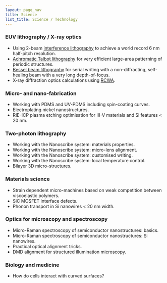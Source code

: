 ```yaml
---
layout: page_nav
title: Science
list_title: Science / Technology
---
```


### EUV lithography / X-ray optics

- Using 2-beam [interference lithography](scitech/EUVIL.html) to achieve a world record 6 nm half-pitch resolution.
- [Achromatic Talbot lithography](scitech/Talbot.html) for very efficient large-area patterning of periodic structures.
- [Bessel beam lithography](scitech/Bessel.html) for serial writing with a non-diffracting, self-healing beam with a very long depth-of-focus.
- X-ray diffraction optics calculations using [RCWA](scitech/RCWA.html).

### Micro- and nano-fabrication

- Working with PDMS and UV-PDMS including spin-coating curves.
- Electroplating nickel nanostructures.
- RIE-ICP plasma etching optimisation for III-V materials and Si features < 20 nm.

### Two-photon lithography

- Working with the Nanoscribe system: materials properties.
- Working with the Nanoscribe system: micro-lens alignment.
- Working with the Nanoscribe system: customised writing.
- Working with the Nanoscribe system: local temperature control.
- Bilayer 3D micro-structures.

### Materials science

- Strain dependent micro-machines based on weak competition between viscoelastic polymers.
- SiC MOSFET interface defects.
- Phonon transport in Si nanowires < 20 nm width.

### Optics for microscopy and spectroscopy

- Micro-Raman spectroscopy of semiconductor nanostructures: basics.
- Micro-Raman spectroscopy of semiconductor nanostructures: Si nanowires.
- Practical optical alignment tricks.
- DMD alignment for structured illumination microscopy.

### Biology and medicine

- How do cells interact with curved surfaces?
